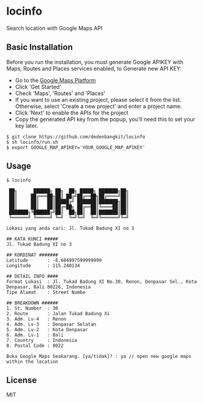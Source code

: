 # locinfo
Search location with Google Maps API

## Basic Installation

Before you run the installation, you must generate Google APIKEY with Maps, Routes and Places services enabled, to Generate new API KEY:

- Go to the [Google Maps Platform](https://cloud.google.com/maps-platform/)
- Click 'Get Started'
- Check 'Maps', 'Routes' and 'Places'
- If you want to use an existing project, please select it from the list. Otherwise, select 'Create a new project' and enter a project name.
- Click 'Next' to enable the APIs for the project
- Copy the generated API key from the popup, you'll need this to set your key later.

```
$ git clone https://github.com/dedenbangkit/locinfo 
$ sh locinfo/run.sh
$ export GOOGLE_MAP_APIKEY='YOUR_GOOGLE_MAP_APIKEY'
``` 

## Usage

```
$ locinfo

 ██╗      ██████╗ ██╗  ██╗ █████╗ ███████╗██╗
 ██║     ██╔═══██╗██║ ██╔╝██╔══██╗██╔════╝██║
 ██║     ██║   ██║█████╔╝ ███████║███████╗██║
 ██║     ██║   ██║██╔═██╗ ██╔══██║╚════██║██║
 ███████╗╚██████╔╝██║  ██╗██║  ██║███████║██║
 ╚══════╝ ╚═════╝ ╚═╝  ╚═╝╚═╝  ╚═╝╚══════╝╚═╝

Lokasi yang anda cari: Jl. Tukad Badung XI no 3 

## KATA KUNCI #####
Jl. Tukad Badung XI no 3

## KORDINAT #######
Latitude       : -8.684997599999999
Longitude      : 115.240134
 
## DETAIL INFO ####
Format Lokasi  : Jl. Tukad Badung XI No.30, Renon, Denpasar Sel., Kota Denpasar, Bali 80226, Indonesia
Tipe Alamat    : Street Numbe

## BREAKDOWN ######
1. St. Number  : 30
2. Route       : Jalan Tukad Badung Xi
3. Adm. Lv-4   : Renon
4. Adm. Lv-3   : Denpasar Selatan
5. Adm. Lv-2   : Kota Denpasar
6. Adm. Lv-1   : Bali
7. Country     : Indonesia
8. Postal Code : 8022

Buka Google Maps Seakarang. [ya/tidak]? : ya // open new google maps within the location
```

## License
MIT
